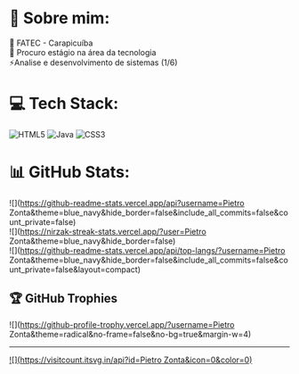 # 💫 Sobre mim:
🔭 FATEC - Carapicuíba<br>🤝 Procuro estágio na área da tecnologia <br>⚡Analise e desenvolvimento de sistemas (1/6) 

# 💻 Tech Stack:
![HTML5](https://img.shields.io/badge/html5-%23E34F26.svg?style=for-the-badge&logo=html5&logoColor=white) ![Java](https://img.shields.io/badge/java-%23ED8B00.svg?style=for-the-badge&logo=openjdk&logoColor=white) ![CSS3](https://img.shields.io/badge/css3-%231572B6.svg?style=for-the-badge&logo=css3&logoColor=white)
# 📊 GitHub Stats:
![](https://github-readme-stats.vercel.app/api?username=Pietro Zonta&theme=blue_navy&hide_border=false&include_all_commits=false&count_private=false)<br/>
![](https://nirzak-streak-stats.vercel.app/?user=Pietro Zonta&theme=blue_navy&hide_border=false)<br/>
![](https://github-readme-stats.vercel.app/api/top-langs/?username=Pietro Zonta&theme=blue_navy&hide_border=false&include_all_commits=false&count_private=false&layout=compact)

## 🏆 GitHub Trophies
![](https://github-profile-trophy.vercel.app/?username=Pietro Zonta&theme=radical&no-frame=false&no-bg=true&margin-w=4)

---
[![](https://visitcount.itsvg.in/api?id=Pietro Zonta&icon=0&color=0)](https://visitcount.itsvg.in)

<!-- Proudly created with GPRM ( https://gprm.itsvg.in ) -->
